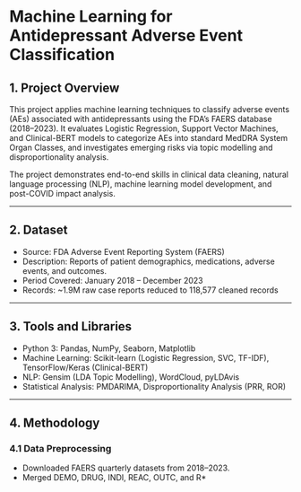 # Machine Learning for Antidepressant Adverse Event Classification

## 1. Project Overview
This project applies machine learning techniques to classify adverse events (AEs) associated with antidepressants using the FDA’s FAERS database (2018–2023). It evaluates Logistic Regression, Support Vector Machines, and Clinical-BERT models to categorize AEs into standard MedDRA System Organ Classes, and investigates emerging risks via topic modelling and disproportionality analysis.

The project demonstrates end-to-end skills in clinical data cleaning, natural language processing (NLP), machine learning model development, and post-COVID impact analysis.

---

## 2. Dataset
* Source: FDA Adverse Event Reporting System (FAERS)
* Description: Reports of patient demographics, medications, adverse events, and outcomes.
* Period Covered: January 2018 – December 2023
* Records: ~1.9M raw case reports reduced to 118,577 cleaned records

---

## 3. Tools and Libraries
* Python 3: Pandas, NumPy, Seaborn, Matplotlib
* Machine Learning: Scikit-learn (Logistic Regression, SVC, TF-IDF), TensorFlow/Keras (Clinical-BERT)
* NLP: Gensim (LDA Topic Modelling), WordCloud, pyLDAvis
* Statistical Analysis: PMDARIMA, Disproportionality Analysis (PRR, ROR)

---

## 4. Methodology

### 4.1 Data Preprocessing
* Downloaded FAERS quarterly datasets from 2018–2023.
* Merged DEMO, DRUG, INDI, REAC, OUTC, and R*
